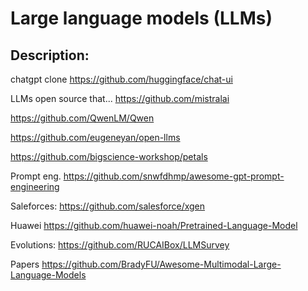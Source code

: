 # Large language models (LLMs)

## Description:


chatgpt clone
https://github.com/huggingface/chat-ui



LLMs open source that...
https://github.com/mistralai

https://github.com/QwenLM/Qwen

https://github.com/eugeneyan/open-llms

https://github.com/bigscience-workshop/petals

Prompt eng.
https://github.com/snwfdhmp/awesome-gpt-prompt-engineering

Saleforces:
https://github.com/salesforce/xgen

Huawei
https://github.com/huawei-noah/Pretrained-Language-Model

Evolutions:
https://github.com/RUCAIBox/LLMSurvey

Papers
https://github.com/BradyFU/Awesome-Multimodal-Large-Language-Models